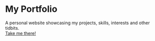 # My Portfolio
A personal website showcasing my projects, skills, interests and other tidbits.\
[Take me there!](https://aa-sharma.github.io/portfolio/)


